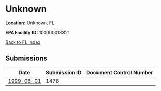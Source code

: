 # Unknown

**Location:** Unknown, FL

**EPA Facility ID:** 100000018321

[Back to FL Index](../../index.md)

## Submissions

| Date | Submission ID | Document Control Number |
|------|--------------|-------------------------|
| [1999-06-01](submissions/1478.md) | 1478 |  |
